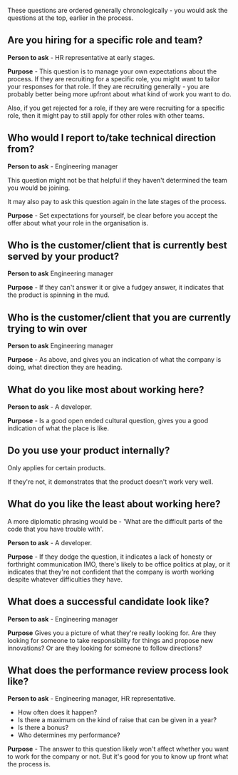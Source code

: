These questions are ordered generally chronologically - you would ask the questions at the top, earlier in the process. 


## Are you hiring for a specific role and team? 

**Person to ask** - HR representative at early stages. 

**Purpose** - This question is to manage your own expectations about the process. If they are recruiting for a specific role, you might want to tailor your responses for that role. If they are recruiting generally - you are probably better being more upfront about what kind of work you want to do. 

Also, if you get rejected for a role, if they are were recruiting for a specific role, then it might pay to still apply for other roles with other teams. 


## Who would I report to/take technical direction from? 

**Person to ask** - Engineering manager

This question might not be that helpful if they haven't determined the team you would be joining. 

It may also pay to ask this question again in the late stages of the process. 

**Purpose** - Set expectations for yourself, be clear before you accept the offer about what your role in the organisation is. 

## Who is the customer/client that is currently best served by your product?

**Person to ask** Engineering manager

**Purpose** - If they can't answer it or give a fudgey answer, it indicates that the product is spinning in the mud. 


## Who is the customer/client that you are currently trying to win over

**Person to ask** Engineering manager

**Purpose** - As above, and gives you an indication of what the company is doing, what direction they are heading. 

## What do you like most about working here?

**Person to ask** - A developer. 

**Purpose** - Is a good open ended cultural question, gives you a good indication of what the place is like. 

## Do you use your product internally? 

Only applies for certain products. 

If they're not, it demonstrates that the product doesn't work very well. 

## What do you like the least about working here?

A more diplomatic phrasing would be - 'What are the difficult parts of the code that you have trouble with'. 

**Person to ask** - A developer. 

**Purpose** - If they dodge the question, it indicates a lack of honesty or forthright communication IMO, there's likely to be office politics at play, or it indicates that they're not confident that the company is worth working despite whatever difficulties they have. 

## What does a successful candidate look like? 

**Person to ask** - Engineering manager 

**Purpose** Gives you a picture of what they're really looking for. Are they looking for someone to take responsibility for things and propose new innovations? Or are they looking for someone to follow directions? 


## What does the performance review process look like?

**Person to ask** - Engineering manager, HR representative. 

- How often does it happen? 
- Is there a maximum on the kind of raise that can be given in a year? 
- Is there a bonus? 
- Who determines my performance? 

**Purpose** - The answer to this question likely won't affect whether you want to work for the company or not. But it's good for you to know up front what the process is.

